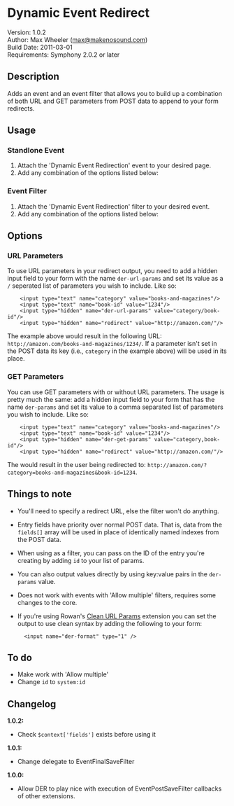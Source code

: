# Dynamic Event Redirect #

Version: 1.0.2  
Author: Max Wheeler ([max@makenosound.com](max@makenosound.com))  
Build Date: 2011-03-01  
Requirements: Symphony 2.0.2 or later

## Description ##

Adds an event and an event filter that allows you to build up a combination of both URL and GET parameters from POST data to append to your form redirects.

## Usage ##
### Standlone Event ###

1. Attach the 'Dynamic Event Redirection' event to your desired page.
2. Add any combination of the options listed below:

### Event Filter ###
1. Attach the 'Dynamic Event Redirection' filter to your desired event.
2. Add any combination of the options listed below:

## Options ##
### URL Parameters ###

To use URL parameters in your redirect output, you need to add a hidden input field to your form with the name `der-url-params` and set its value as a `/` seperated list of parameters you wish to include. Like so:

		<input type="text" name="category" value="books-and-magazines"/>
		<input type="text" name="book-id" value="1234"/>
		<input type="hidden" name="der-url-params" value="category/book-id"/>
		<input type="hidden" name="redirect" value="http://amazon.com/"/>

The example above would result in the following URL: `http://amazon.com/books-and-magazines/1234/`. If a parameter isn't set in the POST data its key (i.e., `category` in the example above) will be used in its place.

### GET Parameters ###

You can use GET parameters with or without URL parameters. The usage is pretty much the same: add a hidden input field to your form that has the name `der-params` and set its value to a comma separated list of parameters you wish to include. Like so:

		<input type="text" name="category" value="books-and-magazines"/>
		<input type="text" name="book-id" value="1234"/>
		<input type="hidden" name="der-get-params" value="category,book-id"/>
		<input type="hidden" name="redirect" value="http://amazon.com/"/>

The would result in the user being redirected to: `http://amazon.com/?category=books-and-magazines&book-id=1234`.

## Things to note ##

* You'll need to specify a redirect URL, else the filter won't do anything.
* Entry fields have priority over normal POST data. That is, data from the `fields[]` array will be used in place of identically named indexes from the POST data.
* When using as a filter, you can pass on the ID of the entry you're creating by adding `id` to your list of params.
* You can also output values directly by using key:value pairs in the `der-params` value.
* Does not work with events with 'Allow multiple' filters, requires some changes to the core.
* If you're using Rowan's [Clean URL Params](http://overture21.com/forum/comments.php?DiscussionID=795) extension you can set the output to use clean syntax by adding the following to your form:
	
		<input name="der-format" type="1" />

## To do ##

* Make work with 'Allow multiple'
* Change `id` to  `system:id`

## Changelog ##

**1.0.2:**

* Check `$context['fields']` exists before using it


**1.0.1:**

* Change delegate to EventFinalSaveFilter

**1.0.0:**

* Allow DER to play nice with execution of EventPostSaveFilter callbacks of other extensions.
